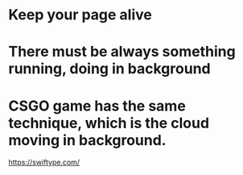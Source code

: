 # Keep your page alive
# There must be always something running, doing in background
# CSGO game has the same technique, which is the cloud moving in background.
https://swiftype.com/
